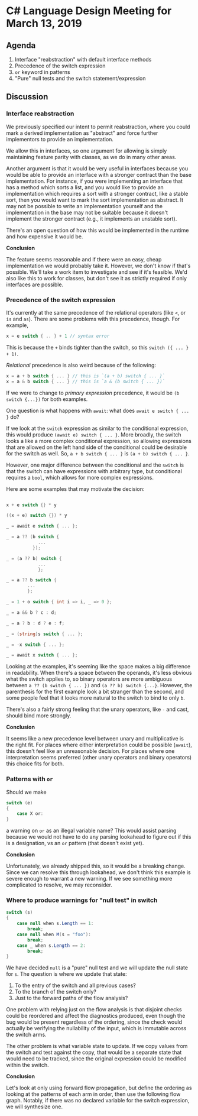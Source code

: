 
# C# Language Design Meeting for March 13, 2019

## Agenda

1. Interface "reabstraction" with default interface methods
2. Precedence of the switch expression
3. `or` keyword in patterns
4. "Pure" null tests and the switch statement/expression

## Discussion

### Interface reabstraction

We previously specified our intent to permit reabstraction, where you could
mark a derived implementation as "abstract" and force further implementors to
provide an implementation.

We allow this in interfaces, so one argument for allowing is simply
maintaining feature parity with classes, as we do in many other areas.

Another argument is that it would be very useful in interfaces because you
would be able to provide an interface with a stronger contract than the base
implementation. For instance, if you were implementing an interface that has
a method which sorts a list, and you would like to provide an implementation
which requires a sort with a stronger contract, like a stable sort, then you
would want to mark the sort implementation as abstract. It may not be
possible to write an implementation yourself and the implementation in the
base may not be suitable because it doesn't implement the stronger contract
(e.g., it implements an unstable sort).

There's an open question of how this would be implemented in the runtime and
how expensive it would be.

**Conclusion**

The feature seems reasonable and if there were an easy, cheap implementation
we would probably take it. However, we don't know if that's possible. We'll
take a work item to investigate and see if it's feasible. We'd also like this
to work for classes, but don't see it as strictly required if only interfaces
are possible.

### Precedence of the switch expression

It's currently at the same precedence of the relational operators (like `<`,
or `is` and `as`). There are some problems with this precedence, though. For
example,

```C#
x = e switch { .. } + 1 // syntax error
```

This is because the `+` binds tighter than the switch, so this `switch ({ ...
} + 1)`.

*Relational* precedence is also weird because of the following:

```C#
x = a + b switch { ... } // this is `(a + b) switch { ... }`
x = a & b switch { ... } // this is `a & (b switch { ... })`
```

If we were to change to *primary expression* precedence, it would be `(b
switch {...})` for both examples.

One question is what happens with `await`: what does `await e switch { ... }`
do?

If we look at the `switch` expression as similar to the conditional expression,
this would produce `(await e) switch { ... }`. More broadly, the switch looks
a like a more complex conditional expression, so allowing expressions that
are allowed on the left hand side of the conditional could be desirable for
the switch as well. So, `a + b switch { ... }` is `(a + b) switch { ... }`.

However, one major difference between the conditional and the `switch` is that
the switch can have expressions with arbitrary type, but conditional requires
a `bool`, which allows for more complex expressions.

Here are some examples that may motivate the decision:

```C#

x + e switch {} * y

((x + e) switch {}) * y

_ = await e switch { ... };

_ = a ?? (b switch {
            ...
          });

_ = (a ?? b) switch {
            ...
            };

_ = a ?? b switch {
        ...
        };

_ = 1 + o switch { int i => i, _ => 0 };

_ = a && b ? c : d;

_ = a ? b : d ? e : f;

_ = (string)s switch { ... };

_ = -x switch { ... };

_ = await x switch { ... };
```

Looking at the examples, it's seeming like the space makes a big difference
in readability. When there's a space between the operands, it's less obvious
what the switch applies to, so binary operators are more ambiguous between
`a ?? (b switch { ... })` and `(a ?? b) switch {...}`. However, the parenthesis
for the first example look a bit stranger than the second, and some people
feel that it looks more natural to the switch to bind to only `b`.

There's also a fairly strong feeling that the unary operators, like `-` and
cast, should bind more strongly.

**Conclusion**

It seems like a new precedence level between unary and multiplicative is the
right fit. For places where either interpretation could be possible
(`await`), this doesn't feel like an unreasonable decision. For places where
one interpretation seems preferred (other unary operators and binary
operators) this choice fits for both.

### Patterns with `or`

Should we make

```C#
switch (e)
{
    case X or:
}
```

a warning on `or` as an illegal variable name? This would assist parsing
because we would not have to do any parsing lookahead to figure out if
this is a designation, vs an `or` pattern (that doesn't exist yet).

**Conclusion**

Unfortunately, we already shipped this, so it would be a breaking change.
Since we can resolve this through lookahead, we don't think this example is
severe enough to warrant a new warning. If we see something more complicated
to resolve, we may reconsider.

### Where to produce warnings for "null test" in switch

```C#
switch (s)
{
    case null when s.Length == 1:
        break;
    case null when M(s = "foo"):
        break;
    case _ when s.Length == 2:
        break;
}
```

We have decided `null` is a "pure" null test and we will update the null
state for `s`. The question is where we update that state:

1. To the entry of the switch and all previous cases?
2. To the branch of the switch only?
2. Just to the forward paths of the flow analysis?

One problem with relying just on the flow analysis is that disjoint checks
could be reordered and affect the diagnostics produced, even though the bug
would be present regardless of the ordering, since the check would actually
be verifying the nullability of the input, which is immutable across the
switch arms.

The other problem is what variable state to update. If we copy values from
the switch and test against the copy, that would be a separate state that
would need to be tracked, since the original expression could be modified
within the switch.

**Conclusion**

Let's look at only using forward flow propagation, but define the ordering as
looking at the patterns of each arm in order, then use the following flow
graph. Notably, if there was no declared variable for the switch expression,
we will synthesize one.
